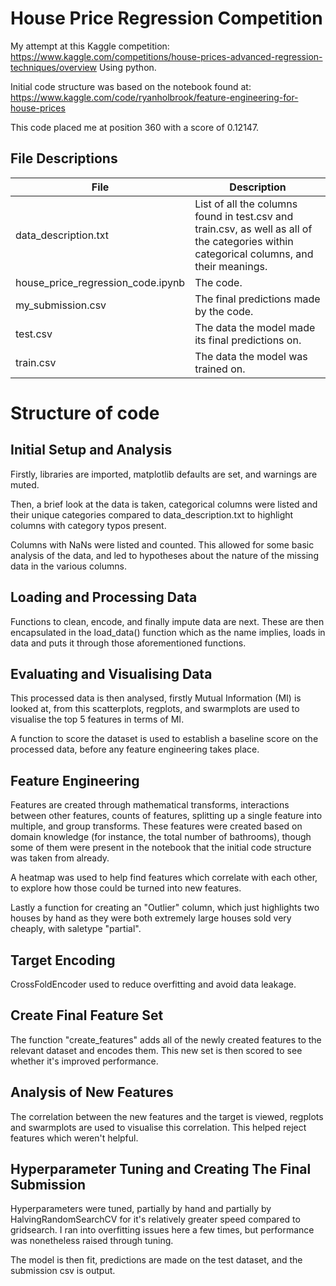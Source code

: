 # House Price Regression Competition
My attempt at this Kaggle competition: https://www.kaggle.com/competitions/house-prices-advanced-regression-techniques/overview
Using python.

Initial code structure was based on the notebook found at: https://www.kaggle.com/code/ryanholbrook/feature-engineering-for-house-prices


This code placed me at position 360 with a score of 0.12147.

## File Descriptions
| File | Description |
| --- | --- |
| data_description.txt | List of all the columns found in test.csv and train.csv, as well as all of the categories within categorical columns, and their meanings. |
| house_price_regression_code.ipynb | The code. |
| my_submission.csv | The final predictions made by the code. |
| test.csv | The data the model made its final predictions on. |
| train.csv| The data the model was trained on. |


# Structure of code
## Initial Setup and Analysis
Firstly, libraries are imported, matplotlib defaults are set, and warnings are muted.

Then, a brief look at the data is taken, categorical columns were listed and their unique categories compared to data_description.txt to highlight columns with category typos present.

Columns with NaNs were listed and counted. This allowed for some basic analysis of the data, and led to hypotheses about the nature of the missing data in the various columns.


## Loading and Processing Data
Functions to clean, encode, and finally impute data are next. These are then encapsulated in the load_data() function which as the name implies, loads in data and puts it through those aforementioned functions.


## Evaluating and Visualising Data
This processed data is then analysed, firstly Mutual Information (MI) is looked at, from this scatterplots, regplots, and swarmplots are used to visualise the top 5 features in terms of MI.

A function to score the dataset is used to establish a baseline score on the processed data, before any feature engineering takes place.


## Feature Engineering
Features are created through mathematical transforms, interactions between other features, counts of features, splitting up a single feature into multiple, and group transforms.
These features were created based on domain knowledge (for instance, the total number of bathrooms), though some of them were present in the notebook that the initial code structure was taken from already.

A heatmap was used to help find features which correlate with each other, to explore how those could be turned into new features.

Lastly a function for creating an "Outlier" column, which just highlights two houses by hand as they were both extremely large houses sold very cheaply, with saletype "partial".


## Target Encoding
CrossFoldEncoder used to reduce overfitting and avoid data leakage.


## Create Final Feature Set
The function "create_features" adds all of the newly created features to the relevant dataset and encodes them.
This new set is then scored to see whether it's improved performance.

## Analysis of New Features
The correlation between the new features and the target is viewed, regplots and swarmplots are used to visualise this correlation.
This helped reject features which weren't helpful.

## Hyperparameter Tuning and Creating The Final Submission
Hyperparameters were tuned, partially by hand and partially by HalvingRandomSearchCV for it's relatively greater speed compared to gridsearch.
I ran into overfitting issues here a few times, but performance was nonetheless raised through tuning.

The model is then fit, predictions are made on the test dataset, and the submission csv is output.

